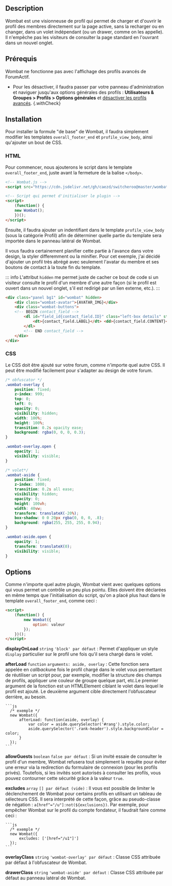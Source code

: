 ## Description

Wombat est une visionneuse de profil qui permet de charger et d'ouvrir le profil des membres directement sur la page active, sans la recharger ou en changer, dans un volet indépendant (ou un drawer, comme on les appelle). Il n'empêche pas les visiteurs de consulter la page standard en l'ouvrant dans un nouvel onglet.

## Prérequis

Wombat ne fonctionne pas avec l'affichage des profils avancés de ForumActif.

* Pour les désactiver, il faudra passer par votre panneau d'administration et naviguer jusqu'aux options générales des profils : **Utilisateurs & Groupes > Profils > Options générales** et [désactiver les profils avancés](https://i.imgur.com/uqvPrAf.png).
{.withCheck}

## Installation

Pour installer la formule "de base" de Wombat, il faudra simplement modifier les templates `overall_footer_end` et `profile_view_body`, ainsi qu'ajouter un bout de CSS.

### HTML

Pour commencer, nous ajouterons le script dans le template `overall_footer_end`, juste avant la fermeture de la balise `</body>`.

```html
<!-- Wombat.js -->
<script src="https://cdn.jsdelivr.net/gh/caezd/switcheroo@master/wombat.js"></script>

<!-- Script qui permet d'initialiser le plugin -->
<script>
    (function() {
	new Wombat();
    })();
</script>
```

Ensuite, il faudra ajouter un indentifiant dans le template `profile_view_body` (sous la catégorie Profil) afin de déterminer quelle partie du template sera importée dans le panneau latéral de Wombat. 

Il vous faudra certainement planifier cette partie à l'avance dans votre design, la styler differemment ou la minifier. Pour cet exemple, j'ai décidé d'ajouter un profil très abrégé avec seulement l'avatar du membre et ses boutons de contact à la toute fin du template.

::: info
L'attribut `hidden` me permet juste de cacher ce bout de code si un visiteur consulte le profil d'un membre d'une autre façon (si le profil est ouvert dans un nouvel onglet, s'il est redirigé par un lien externe, etc.).
:::

```html
<div class="panel bg1" id="wombat" hidden>
    <div class="wombat-avatar">{AVATAR_IMG}</div>
    <div class="wombat-buttons">
	<!-- BEGIN contact_field -->
		<dl id="field_id{contact_field.ID}" class="left-box details" style="width: 80%;">
			<dt>{contact_field.LABEL}</dt> <dd>{contact_field.CONTENT}</dd>
		</dl>
		<!-- END contact_field -->
    </div>
</div>
```

### CSS

Le CSS doit être ajouté sur votre forum, comme n'importe quel autre CSS. Il peut être modifié facilement pour s'adapter au design de votre forum.

```css
/* obfuscator */
.wombat-overlay {
    position: fixed;
    z-index: 999;
    top: 0;
    left: 0;
    opacity: 0;
    visibility: hidden;
    width: 100%;
    height: 100%;
    transition: 0.2s opacity ease;
    background: rgba(0, 0, 0, 0.3);
}

.wombat-overlay.open {
    opacity: 1;
    visibility: visible;
}

/* volet*/
.wombat-aside {
    position: fixed;
    z-index: 1000;
    transition: 0.2s all ease;
    visibility: hidden;
    opacity: 0;
    height: 100vh;
    width: 40vw;
    transform: translateX(-20%);
    box-shadow: 0 0 20px rgba(0, 0, 0, .8);
    background: rgba(255, 255, 255, 0.94);
}

.wombat-aside.open {
    opacity: 1;
    transform: translateX(0);
    visibility: visible;
}
```

## Options

Comme n'importe quel autre plugin, Wombat vient avec quelques options qui vous permet un contrôle un peu plus pointu. Elles doivent être déclarées en même temps que l'initialisation du script, qu'on a placé plus haut dans le template `overall_footer_end`, comme ceci :

```html
<script>
    (function() {
        new Wombat({
            option: valeur
        });
    })();
</script>
```

**displayOnLoad** `string`  `'block' par défaut`
: Permet d'appliquer un style `display` particulier sur le profil une fois qu'il sera chargé dans le volet.

**afterLoad** `function` `arguments: aside, overlay`
: Cette fonction sera appelée en *callback*une fois le profil chargé dans le volet vous permettant de réutiliser un script pour, par exemple, modifier la structure des champs de profils, appliquer une couleur de groupe quelque part, etc.Le premier argument de la fonction est un HTMLElement ciblant le volet dans lequel le profil est ajouté. Le deuxième argument cible directement l'obfuscateur derrière, au besoin.

    ```js
      /* exemple */
      new Wombat({
          afterLoad: function(aside, overlay) {
              var color = aside.querySelector('#rang').style.color;
              aside.querySelector('.rank-header').style.backgroundColor = color;
          }
      });
    ```

**allowGuests** `boolean` `false par défaut`
: Si un invité essaie de consulter le profil d'un membre, Wombat refusera tout simplement la requête pour éviter une erreur via la redirection du formulaire de connexion (pour les profils privés). Toutefois, si les invités sont autorisés à consulter les profils, vous pouvez contourner cette sécurité grâce à la valeur `true`.

**excludes** `array` `[] par défaut (vide)`
: Il vous est possible de limiter le déclenchement de Wombat pour certains profils en utilisant un tableau de sélecteurs CSS. Il sera interprété de cette façon, grâce au pseudo-classe de négation : `a[href^="/u"]:not(${exclusions})`. Par exemple, pour empêcher Wombat sur le profil du compte fondateur, il faudrait faire comme ceci :

    ```js
      /* exemple */
      new Wombat({
          excludes: ['[href="/u1"]']
      });
    ```

**overlayClass** `string` `'wombat-overlay' par défaut`
: Classe CSS attribuée par défaut à l'obfuscateur de Wombat.

**drawerClass** `string` `'wombat-aside' par défaut`
: Classe CSS attribuée par défaut au panneau latéral de Wombat.
